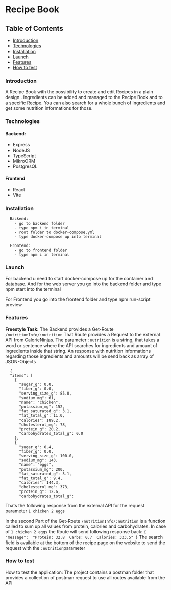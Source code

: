 # **Recipe Book**

## Table of Contents
 - [Introduction](#Introduction)
 - [Technologies](#Technologies)
 - [Installation](#Installation)
 - [Launch](#Launch)
 - [Features](#Features)
 - [How to test](#Howtotest)


### Introduction
A Recipe Book with the possibility to create and edit Recipes in a plain design . Ingredients can be added and managed to the Recipe Book and to a specific Recipe.
You can also search for a whole bunch of ingredients and get some nutrition informations for those.

### Technologies

#### Backend:

 - Express
 - NodeJS
 - TypeScript
 - MikroORM
 - PostgresQL
 
#### Frontend
 - React
 - Vite

### Installation
      Backend:
        - go to backend folder 
        - type npm i in terminal 
        - root folder to docker-compose.yml
        - type docker-compose up into terminal
  
      Frontend:
        - go to frontend folder 
        - type npm i in terminal 
### Launch
 For backend u need to start docker-compose up for the container and database.
 And for the web server you go into the backend folder and type npm start into the terminal
 
 For Frontend you go into the frontend folder and type npm run-script preview
 

### Features
**Freestyle Task:**
The Backend provides a  Get-Route `/nutritionInfo/:nutrition`
That Route provides a Request to the external API from CalorieNinjas. 
The parameter `:nutrition` is a string, that takes a word or sentence where the API searches for ingredients and amount of ingredients inside that string. An response with nutrition informations regarding those ingredients  and amounts will be send back as array of JSON-Objects 

 
      {
      "items": [
        {
          "sugar_g": 0.0,
          "fiber_g": 0.0,
          "serving_size_g": 85.0,
          "sodium_mg": 61,
          "name": "chicken",
          "potassium_mg": 152,
          "fat_saturated_g": 3.1,
          "fat_total_g": 11.0,
          "calories": 189.2,
          "cholesterol_mg": 78,
          "protein_g": 20.2,
          "carbohydrates_total_g": 0.0
        },
        {
          "sugar_g": 0.4,
          "fiber_g": 0.0,
          "serving_size_g": 100.0,
          "sodium_mg": 143,
          "name": "eggs",
          "potassium_mg": 200,
          "fat_saturated_g": 3.1,
          "fat_total_g": 9.4,
          "calories": 144.3,
          "cholesterol_mg": 373,
          "protein_g": 12.6,
          "carbohydrates_total_g": 
Thats the following response from the external API for the request parameter `1 chicken 2 eggs `         

In the second Part of the Get-Route `/nutritionInfo/:nutrition` is a function called to sum up all values from protein, calories and carbohydrates. In case of `1 chicken 2 eggs`
the Route will send following response back: `{
  "message": 
  "Protein: 32.8 
  Carbs: 0.7 
  Calories: 333.5"
}`
The search field is available at the bottom of the recipe page on the website to send the request with the `:nutrition`parameter

### How to test
How to test the application:
The project contains a postman folder that provides a collection of postman request to use all routes available from the APi

